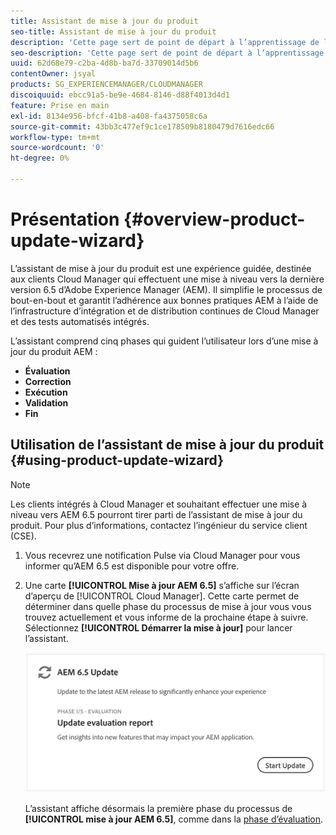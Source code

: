 ```yaml
---
title: Assistant de mise à jour du produit
seo-title: Assistant de mise à jour du produit
description: 'Cette page sert de point de départ à l’apprentissage de l’assistant de mise à jour du produit. '
seo-description: 'Cette page sert de point de départ à l’apprentissage de l’assistant de mise à jour du produit. '
uuid: 62d68e79-c2ba-4d8b-ba7d-33709014d5b6
contentOwner: jsyal
products: SG_EXPERIENCEMANAGER/CLOUDMANAGER
discoiquuid: ebcc91a5-be9e-4684-8146-d88f4013d4d1
feature: Prise en main
exl-id: 8134e956-bfcf-41b8-a408-fa4375058c6a
source-git-commit: 43bb3c477ef9c1ce178509b8180479d7616edc66
workflow-type: tm+mt
source-wordcount: '0'
ht-degree: 0%

---
```


# Présentation {#overview-product-update-wizard}

L’assistant de mise à jour du produit est une expérience guidée, destinée aux clients Cloud Manager qui effectuent une mise à niveau vers la dernière version 6.5 d’Adobe Experience Manager (AEM). Il simplifie le processus de bout-en-bout et garantit l’adhérence aux bonnes pratiques AEM à l’aide de l’infrastructure d’intégration et de distribution continues de Cloud Manager et des tests automatisés intégrés.

L’assistant comprend cinq phases qui guident l’utilisateur lors d’une mise à jour du produit AEM :

* **Évaluation**
* **Correction**
* **Exécution**
* **Validation**
* **Fin**


## Utilisation de l’assistant de mise à jour du produit {#using-product-update-wizard}

>[!NOTE]
>
>Les clients intégrés à Cloud Manager et souhaitant effectuer une mise à niveau vers AEM 6.5 pourront tirer parti de l’assistant de mise à jour du produit. Pour plus d’informations, contactez l’ingénieur du service client (CSE).

1. Vous recevrez une notification Pulse via Cloud Manager pour vous informer qu’AEM 6.5 est disponible pour votre offre.

1. Une carte **[!UICONTROL Mise à jour AEM 6.5]** s’affiche sur l’écran d’aperçu de [!UICONTROL Cloud Manager]. Cette carte permet de déterminer dans quelle phase du processus de mise à jour vous vous trouvez actuellement et vous informe de la prochaine étape à suivre. Sélectionnez **[!UICONTROL Démarrer la mise à jour]** pour lancer l’assistant.

   ![](assets/Start-Update.png)

   L’assistant affiche désormais la première phase du processus de **[!UICONTROL mise à jour AEM 6.5]**, comme dans la [phase d’évaluation](evaluation.md).
